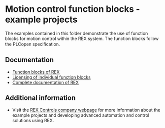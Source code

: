 Motion control function blocks - example projects
=================================================

The examples contained in this folder demonstrate the use of function blocks 
for motion control within the REX system. The function blocks follow the PLCopen 
speciﬁcation.

## Documentation ##

- [Function blocks of REX](https://www.rexcontrols.com/media/2.50.5/doc/ENGLISH/MANUALS/BRef/BRef_ENG.html)
- [Licensing of individual function blocks](https://www.rexcontrols.com/media/2.50.5/doc/ENGLISH/MANUALS/BRef/BRef_ENGap1.html)
- [Complete documentation of REX](http://www.rexcontrols.com/documentation-and-support)

## Additional information ##

- Visit the [REX Controls company webpage](http://www.rexcontrols.com) 
for more information about the example projects and developing advanced 
automation and control solutions using REX.